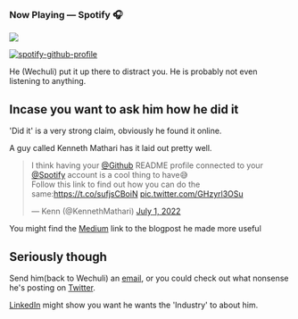 ### Now Playing — Spotify 🎧
<p>
<a href=”https://spotify-github-profile.vercel.app/api/view.svg?uid=i6vpv13n5xurcojf7j62bj940&redirect=true">
<img src=”https://spotify-github-profile.vercel.app/api/view.svg?uid=i6vpv13n5xurcojf7j62bj940&cover_image=true&theme=default&bar_color=53b14f&bar_color_cover=true"/>
</a>
</p>

[![spotify-github-profile](https://spotify-github-profile.vercel.app/api/view?uid=i6vpv13n5xurcojf7j62bj940&cover_image=true&theme=default&bar_color=53b14f&bar_color_cover=true)](https://github.com/kittinan/spotify-github-profile)


He (Wechuli) put it up there to distract you. He is probably not even listening to anything.

## Incase you want to ask him how he did it

'Did it' is a very strong claim, obviously he found it online.

A guy called Kenneth Mathari has it laid out pretty well.

<blockquote class="twitter-tweet"><p lang="en" dir="ltr">I think having your <a href="https://twitter.com/github?ref_src=twsrc%5Etfw">@Github</a> README profile connected to your <a href="https://twitter.com/Spotify?ref_src=twsrc%5Etfw">@Spotify</a> account is a cool thing to have😅<br>Follow this link to find out how you can do the same:<a href="https://t.co/sufjsCBoiN">https://t.co/sufjsCBoiN</a> <a href="https://t.co/GHzyrl3OSu">pic.twitter.com/GHzyrl3OSu</a></p>&mdash; Kenn (@KennethMathari) <a href="https://twitter.com/KennethMathari/status/1542884397434769408?ref_src=twsrc%5Etfw">July 1, 2022</a></blockquote> 

<!-- <script async src="https://platform.twitter.com/widgets.js" charset="utf-8"></script> -->

You might find the <a href="https://medium.com/@KennethMathari/adding-now-playing-spotify-to-github-readme-md-43ae56156e23">Medium</a> link to the blogpost he made more useful

## Seriously though
Send him(back to Wechuli) an <a href="wechuli017@gmail.com">email</a>, or you could check out what nonsense he's posting on <a href="https://twitter.com/wechuli_eugene">Twitter</a>.

<a href="https://www.linkedin.com/in/wechuli-eugene-053b89169/">LinkedIn</a> might show you want he wants the 'Industry' to about him.

<!---
wechu07/wechu07 is a ✨ special ✨ repository because its `README.md` (this file) appears on your GitHub profile.
You can click the Preview link to take a look at your changes.
--->
